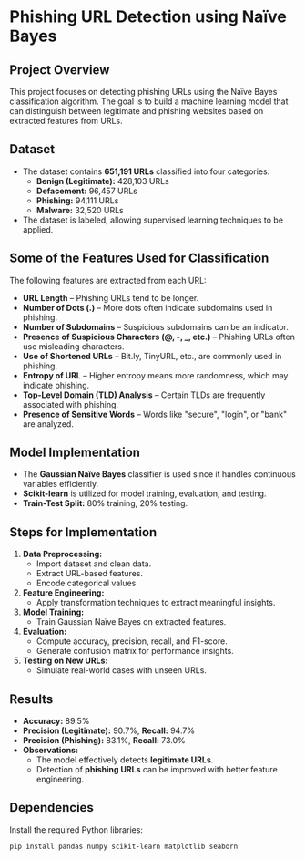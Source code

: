 # **Phishing URL Detection using Naïve Bayes**

## **Project Overview**
This project focuses on detecting phishing URLs using the Naïve Bayes classification algorithm. The goal is to build a machine learning model that can distinguish between legitimate and phishing websites based on extracted features from URLs.

## **Dataset**
- The dataset contains **651,191 URLs** classified into four categories:
  - **Benign (Legitimate):** 428,103 URLs
  - **Defacement:** 96,457 URLs
  - **Phishing:** 94,111 URLs
  - **Malware:** 32,520 URLs
- The dataset is labeled, allowing supervised learning techniques to be applied.

## **Some of the Features Used for Classification**
The following features are extracted from each URL:
- **URL Length** – Phishing URLs tend to be longer.
- **Number of Dots (.)** – More dots often indicate subdomains used in phishing.
- **Number of Subdomains** – Suspicious subdomains can be an indicator.
- **Presence of Suspicious Characters (@, -, _, etc.)** – Phishing URLs often use misleading characters.
- **Use of Shortened URLs** – Bit.ly, TinyURL, etc., are commonly used in phishing.
- **Entropy of URL** – Higher entropy means more randomness, which may indicate phishing.
- **Top-Level Domain (TLD) Analysis** – Certain TLDs are frequently associated with phishing.
- **Presence of Sensitive Words** – Words like "secure", "login", or "bank" are analyzed.

## **Model Implementation**
- The **Gaussian Naïve Bayes** classifier is used since it handles continuous variables efficiently.
- **Scikit-learn** is utilized for model training, evaluation, and testing.
- **Train-Test Split:** 80% training, 20% testing.

## **Steps for Implementation**
1. **Data Preprocessing:**
   - Import dataset and clean data.
   - Extract URL-based features.
   - Encode categorical values.
2. **Feature Engineering:**
   - Apply transformation techniques to extract meaningful insights.
3. **Model Training:**
   - Train Gaussian Naïve Bayes on extracted features.
4. **Evaluation:**
   - Compute accuracy, precision, recall, and F1-score.
   - Generate confusion matrix for performance insights.
5. **Testing on New URLs:**
   - Simulate real-world cases with unseen URLs.

## **Results**
- **Accuracy:** 89.5%
- **Precision (Legitimate):** 90.7%, **Recall:** 94.7%
- **Precision (Phishing):** 83.1%, **Recall:** 73.0%
- **Observations:**
  - The model effectively detects **legitimate URLs**.
  - Detection of **phishing URLs** can be improved with better feature engineering.


## **Dependencies**
Install the required Python libraries:
```bash
pip install pandas numpy scikit-learn matplotlib seaborn
